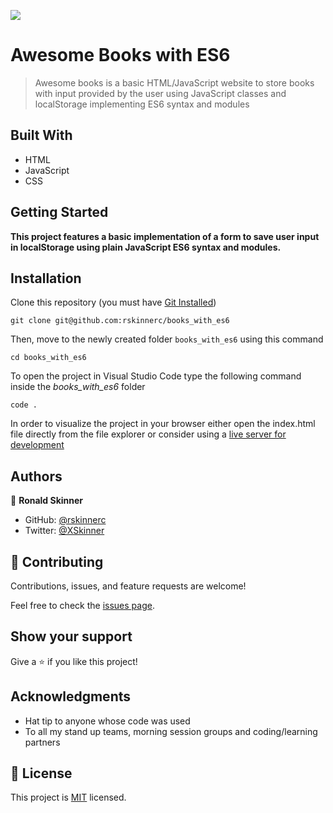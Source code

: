 ![](https://img.shields.io/badge/Microverse-blueviolet)

# Awesome Books with ES6

> Awesome books is a basic HTML/JavaScript website to store books with input provided by the user using JavaScript classes and localStorage implementing ES6 syntax and modules

## Built With

- HTML
- JavaScript
- CSS

## Getting Started

**This project features a basic implementation of a form to save user input in localStorage using plain JavaScript ES6 syntax and modules.**

## Installation

Clone this repository (you must have [Git Installed](https://github.com/git-guides/install-git))

`git clone git@github.com:rskinnerc/books_with_es6`

Then, move to the newly created folder `books_with_es6` using this command

`cd books_with_es6`

To open the project in Visual Studio Code type the following command inside the _books_with_es6_ folder

`code .`

In order to visualize the project in your browser either open the index.html file directly from the file explorer or consider using a [live server for development ](https://marketplace.visualstudio.com/items?itemName=ritwickdey.LiveServer)

## Authors

👤 **Ronald Skinner**

- GitHub: [@rskinnerc](https://github.com/rskinnerc)
- Twitter: [@XSkinner](https://twitter.com/XSkinner)

## 🤝 Contributing

Contributions, issues, and feature requests are welcome!

Feel free to check the [issues page](../../issues/).

## Show your support

Give a ⭐️ if you like this project!

## Acknowledgments

- Hat tip to anyone whose code was used
- To all my stand up teams, morning session groups and coding/learning partners

## 📝 License

This project is [MIT](./MIT.md) licensed.
